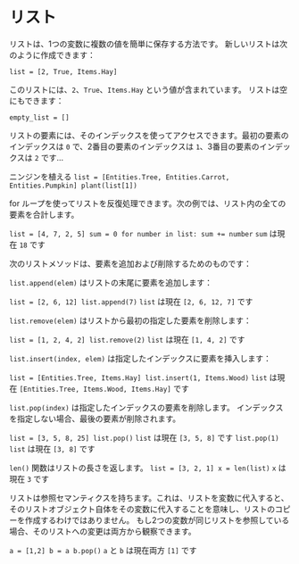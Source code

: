 # リスト
リストは、1つの変数に複数の値を簡単に保存する方法です。
新しいリストは次のように作成できます：

`list = [2, True, Items.Hay]`

このリストには、`2`、`True`、`Items.Hay` という値が含まれています。
リストは空にもできます：

`empty_list = []`

リストの要素には、そのインデックスを使ってアクセスできます。最初の要素のインデックスは `0` で、2番目の要素のインデックスは `1`、3番目の要素のインデックスは `2` です...

ニンジンを植える
`list = [Entities.Tree, Entities.Carrot, Entities.Pumpkin]
plant(list[1])`

for ループを使ってリストを反復処理できます。次の例では、リスト内の全ての要素を合計します。

`list = [4, 7, 2, 5]
sum = 0
for number in list:
	sum += number`
`sum` は現在 `18` です

次のリストメソッドは、要素を追加および削除するためのものです：

`list.append(elem)` はリストの末尾に要素を追加します：

`list = [2, 6, 12]
list.append(7)`
`list` は現在 `[2, 6, 12, 7]` です

`list.remove(elem)` はリストから最初の指定した要素を削除します：

`list = [1, 2, 4, 2]
list.remove(2)`
`list` は現在 `[1, 4, 2]` です

`list.insert(index, elem)` は指定したインデックスに要素を挿入します：

`list = [Entities.Tree, Items.Hay]
list.insert(1, Items.Wood)`
`list` は現在 `[Entities.Tree, Items.Wood, Items.Hay]` です

`list.pop(index)` は指定したインデックスの要素を削除します。
インデックスを指定しない場合、最後の要素が削除されます。

`list = [3, 5, 8, 25]
list.pop()`
`list` は現在 `[3, 5, 8]` です
`list.pop(1)`
`list` は現在 `[3, 8]` です

`len()` 関数はリストの長さを返します。
`list = [3, 2, 1]
x = len(list)`
`x` は現在 `3` です

リストは参照セマンティクスを持ちます。これは、リストを変数に代入すると、そのリストオブジェクト自体をその変数に代入することを意味し、リストのコピーを作成するわけではありません。
もし2つの変数が同じリストを参照している場合、そのリストへの変更は両方から観察できます。

`a = [1,2]
b = a
b.pop()`
`a` と `b` は現在両方 `[1]` です